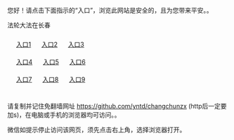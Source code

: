 您好！请点击下面指示的“入口”，浏览此网站是安全的，且为您带来平安。。 <br/>

法轮大法在长春<br/>
<div style="padding:10px"><a style="margin:10px" href="https://j.mp/zcc3366" id="ccLink1" rel="nofollow">入口1</a> <a style="margin:10px" href="https://j.mp/zcc3366" id="ccLink2" rel="nofollow">入口2</a> <a style="margin:10px" href="https://j.mp/zcc3366" id="ccLink3" rel="nofollow">入口3</a></div>

<div style="padding:10px" ><a style="margin:10px" href="https://j.mp/zcc3366" id="ccLink4" rel="nofollow">入口4</a> <a style="margin:10px" href="https://j.mp/zcc3366" id="ccLink5" rel="nofollow">入口5</a> <a style="margin:10px" href="https://j.mp/zcc3366" id="ccLink6" rel="nofollow">入口6</a></div>

<div style="padding:10px"><a style="margin:10px" href="https://j.mp/zcc3366" id="ccLink7" rel="nofollow">入口7</a> <a style="margin:10px" href="https://j.mp/zcc3366" id="ccLink8" rel="nofollow">入口8</a> <a style="margin:10px" href="https://j.mp/zcc3366" id="ccLink9" rel="nofollow">入口9</a></div>

<br/>

请复制并记住免翻墙网址 https://github.com/yntd/changchunzx (http后一定要加s)，在电脑或手机的浏览器均可访问。。<br/>

微信如提示停止访问该网页，须先点击右上角，选择浏览器打开。
